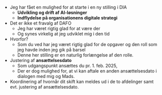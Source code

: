 - Jeg har fået en mulighed for at starte i en ny stilling i DIA
	- **Udvikling og drift af AI-løsninger**
	- **Indflydelse på organisationens digitale strategi**
- Det er ikke et fravalg af DAFO
	- Jeg har været rigtig glad for at være der 
	- Og synes virkelig at jeg udviklet mig i den tid
- Hvorfor?
	- Som du ved har jeg været rigtig glad for de opgaver og den roll som jeg havde inden jeg gik på barsel 
	- Denne her stilling er en naturlig forlængelse af den rolle.
- Justering af **ansættelsesdato** 
	- Som udgangspunkt ansættes du pr. 1. feb. 2025,
	- Der er dog mulighed for, at vi kan aftale en anden ansættelsesdato i dialogen med mig og Mads.
- Koordinering af hvornår dit skift kan meldes ud i de to afdelinger samt evt. justering af ansættelsesdato.
